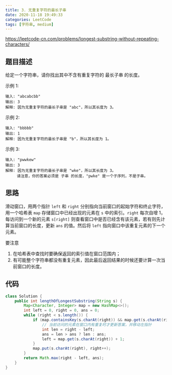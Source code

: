 ```yaml
---
title: 3. 无重复字符的最长子串
date: 2020-11-18 19:49:33
categories: LeetCode
tags: [字符串, medium]
---
```




https://leetcode-cn.com/problems/longest-substring-without-repeating-characters/

<!--more-->



## 题目描述

给定一个字符串，请你找出其中不含有重复字符的 最长子串 的长度。

示例 1:

```
输入: "abcabcbb"
输出: 3 
解释: 因为无重复字符的最长子串是 "abc"，所以其长度为 3。
```

示例 2:

```
输入: "bbbbb"
输出: 1
解释: 因为无重复字符的最长子串是 "b"，所以其长度为 1。
```

示例 3:

```
输入: "pwwkew"
输出: 3
解释: 因为无重复字符的最长子串是 "wke"，所以其长度为 3。
     请注意，你的答案必须是 子串 的长度，"pwke" 是一个子序列，不是子串。
```



## 思路

滑动窗口，用两个指针 `left` 和 `right` 分别指向当前窗口的起始字符和终止字符，用一个哈希表 `map` 存储窗口中已经出现的元素在 `s` 中的索引。`right` 每次自增 1，每访问到一个新的元素 `s[right]` 则查看窗口中是否已经含有该元素，若有则先计算当前窗口的长度，更新 `ans` 的值。然后将 `left` 指向窗口中该重复元素的下一个元素。

要注意

1. 在哈希表中查找时要确保返回的索引值在窗口范围内；
2. 有可能整个字符串都没有重复元素，因此最后返回结果的时候还要计算一次当前窗口的长度。



## 代码

```java
class Solution {
    public int lengthOfLongestSubstring(String s) {
        Map<Character, Integer> map = new HashMap<>();
        int left = 0, right = 0, ans = 0;
        while (right < s.length()) {
            if (map.containsKey(s.charAt(right)) && map.get(s.charAt(right)) >= left) {
                // 当前访问的元素在窗口内有重复时才更新答案，并移动左指针
                int len = right - left;
                ans = len > ans ? len : ans;
                left = map.get(s.charAt(right)) + 1;
            }
            map.put(s.charAt(right), right++);
        }
        return Math.max(right - left, ans);
    }
}
```

